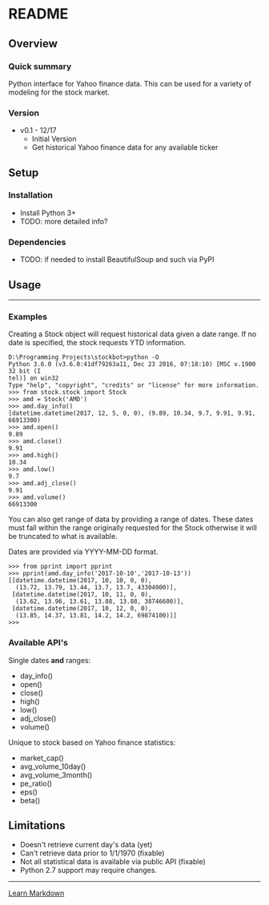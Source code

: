 # README #

## Overview ##

### Quick summary ###

Python interface for Yahoo finance data. This can be used for a variety of modeling for the stock market.

### Version ###

* v0.1 - 12/17
    * Initial Version
    * Get historical Yahoo finance data for any available ticker

## Setup ##

### Installation ###

* Install Python 3+
* TODO: more detailed info?

### Dependencies ###

* TODO: if needed to install BeautifulSoup and such via PyPI

## Usage ##
- - - -

### Examples ###

Creating a Stock object will request historical data given a date range. If no
date is specified, the stock requests YTD information.

~~~~
D:\Programming Projects\stockbot>python -O
Python 3.6.0 (v3.6.0:41df79263a11, Dec 23 2016, 07:18:10) [MSC v.1900 32 bit (I
tel)] on win32
Type "help", "copyright", "credits" or "license" for more information.
>>> from stock.stock import Stock
>>> amd = Stock('AMD')
>>> amd.day_info()
[datetime.datetime(2017, 12, 5, 0, 0), (9.89, 10.34, 9.7, 9.91, 9.91, 66913300)
>>> amd.open()
9.89
>>> amd.close()
9.91
>>> amd.high()
10.34
>>> amd.low()
9.7
>>> amd.adj_close()
9.91
>>> amd.volume()
66913300
~~~~

You can also get range of data by providing a range of dates. These dates must
fall within the range originally requested for the Stock otherwise it will be
truncated to what is available.

Dates are provided via YYYY-MM-DD format.

~~~~
>>> from pprint import pprint
>>> pprint(amd.day_info('2017-10-10','2017-10-13'))
[[datetime.datetime(2017, 10, 10, 0, 0),
  (13.72, 13.79, 13.44, 13.7, 13.7, 43304000)],
 [datetime.datetime(2017, 10, 11, 0, 0),
  (13.62, 13.96, 13.61, 13.88, 13.88, 38746600)],
 [datetime.datetime(2017, 10, 12, 0, 0),
  (13.85, 14.37, 13.81, 14.2, 14.2, 69874100)]]
>>>
~~~~

### Available API's ###

Single dates **and** ranges:

* day_info()
* open()
* close()
* high()
* low()
* adj_close()
* volume()

Unique to stock based on Yahoo finance statistics:

* market_cap()
* avg_volume_10day()
* avg_volume_3month()
* pe_ratio()
* eps()
* beta()

## Limitations ##

* Doesn't retrieve current day's data (yet)
* Can't retrieve data prior to 1/1/1970 (fixable)
* Not all statistical data is available via public API (fixable)
* Python 2.7 support may require changes.

- - - -
[Learn Markdown](https://bitbucket.org/tutorials/markdowndemo)